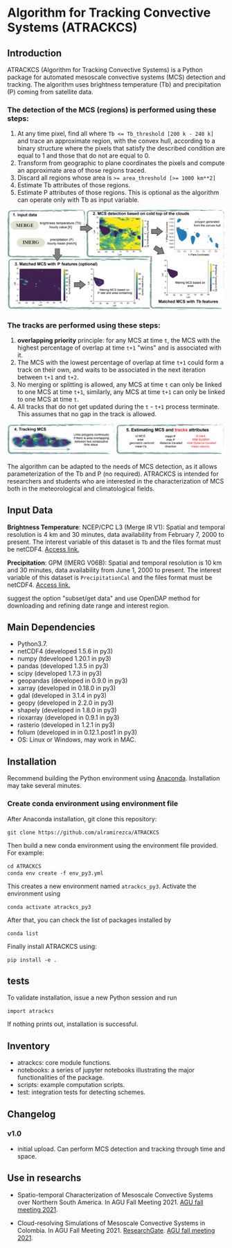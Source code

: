 # Algorithm for Tracking Convective Systems (ATRACKCS)

## Introduction

ATRACKCS (Algorithm for Tracking Convective Systems) is a Python package for automated mesoscale convective systems (MCS) detection and tracking. The algorithm uses brightness temperature (Tb) and precipitation (P) coming from satellite data.

### The detection of the MCS (regions) is performed using these steps:

1. At any time pixel, find all where `Tb <= Tb_threshold [200 k - 240 k]` and trace an approximate region, with the convex hull, according to a binary structure where the pixels that satisfy the described condition are equal to 1 and those that do not are equal to 0.
2. Transform from geographic to plane coordinates the pixels and compute an approximate area of those regions traced. 
3. Discard all regions whose area is `>= area_threshold [>= 1000 km**2]`
4. Estimate Tb attributes of those regions.
5. Estimate P attributes of those regions. This is optional as the algorithm can operate only with Tb as input variable.

![](joss/resume_atrackcs_1.png)

### The tracks are performed using these steps:

1. **overlapping priority** principle: for any MCS at time `t`, the MCS with the highest percentage of overlap at time `t+1` "wins" and is associated with it. 
2. The MCS with the lowest percentage of overlap at time `t+1` could form a track on their own, and waits to be associated in the next iteration between `t+1` and `t+2`.
3. No merging or splitting is allowed, any MCS at time `t` can only be linked to one MCS at time `t+1`, similarly, any MCS at time `t+1` can only be linked to one MCS at time `t`.
4. All tracks that do not get updated during the `t` - `t+1` process terminate. This assumes that no gap in the track is allowed. 

![](joss/resume_atrackcs_2.png)

 The algorithm can be adapted to the needs of MCS detection, as it allows parameterization of the Tb and P (no required). ATRACKCS is intended for researchers and students who are interested in the characterization of MCS both in the meteorological and climatological fields.

## Input Data 

**Brightness Temperature**: NCEP/CPC L3 (Merge IR V1): Spatial and temporal resolution is 4 km and 30 minutes, data availability from February 7, 2000 to present. The interest variable of this dataset is `Tb` and the files format must be netCDF4. [Access link.](https://doi.org/10.5067/P4HZB9N27EKU/)

**Precipitation**: GPM (IMERG V06B): Spatial and temporal resolution is 10 km and 30 minutes, data availability from June 1, 2000 to present. The interest variable of this dataset is `PrecipitationCal` and the files format must be netCDF4. [Access link.](https://doi.org/10.5067/GPM/IMERG/3B-HH/06)

suggest  the option "subset/get data" and use OpenDAP method for downloading and refining date range and interest region.

## Main Dependencies

* Python3.7.
* netCDF4 (developed 1.5.6 in py3)
* numpy (tdeveloped 1.20.1 in py3)
* pandas (developed 1.3.5 in py3)
* scipy (developed 1.7.3 in py3)
* geopandas (developed in 0.9.0 in py3)
* xarray (developed in 0.18.0 in py3)
* gdal (developed in 3.1.4 in py3)
* geopy (developed in 2.2.0 in py3)
* shapely (developed in 1.8.0 in py3)
* rioxarray (developed in 0.9.1 in py3)
* rasterio (developed in 1.2.1 in py3)
* folium (developed in in 0.12.1.post1 in py3)
* OS: Linux or Windows, may work in MAC.

## Installation

Recommend building the Python environment using [Anaconda](https://www.anaconda.com/distribution/). Installation may take several minutes.

### Create conda environment using environment file

After Anaconda installation, git clone this repository:

```
git clone https://github.com/alramirezca/ATRACKCS
```

Then build a new conda environment using the environment file provided. For example:

```
cd ATRACKCS
conda env create -f env_py3.yml
```

This creates a new environment named `atrackcs_py3`. Activate the environment using

```
conda activate atrackcs_py3
```

After that, you can check the list of packages installed by

```
conda list
```

Finally install ATRACKCS using:

```
pip install -e .
```
## tests

To validate installation, issue a new Python session and run

```
import atrackcs
```

If nothing prints out, installation is successful.

## Inventory

* atrackcs: core module functions.
* notebooks: a series of jupyter notebooks illustrating the major functionalities of the package.
* scripts: example computation scripts. 
* test: integration tests for detecting schemes.

## Changelog

### v1.0

* initial upload. Can perform MCS detection and tracking through time and space.

## Use in researchs

* Spatio-temporal Characterization of Mesoscale Convective Systems over Northern South America. In AGU Fall Meeting 2021.
[AGU fall meeting 2021](https://agu.confex.com/agu/fm21/meetingapp.cgi/Paper/874852).

* Cloud-resolving Simulations of Mesoscale Convective Systems in Colombia. In AGU Fall Meeting 2021.
[ResearchGate](https://www.researchgate.net/publication/357975142_Cloud-resolving_Simulations_of_Mesoscale_Convective_Systems_in_Colombia).
[AGU fall meeting 2021](https://agu.confex.com/agu/fm21/meetingapp.cgi/Paper/875417).

